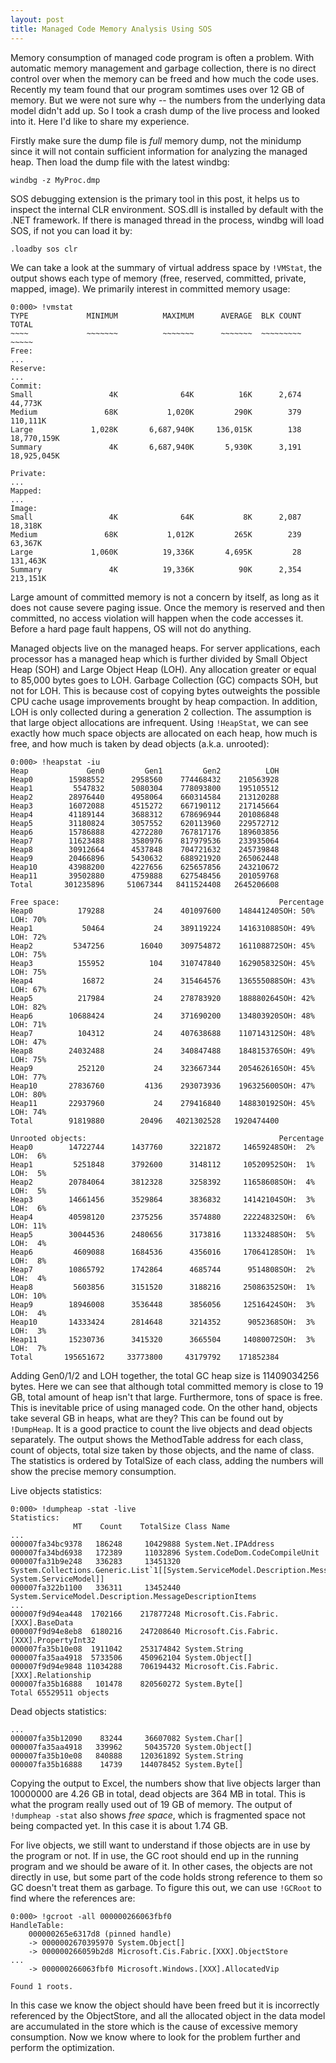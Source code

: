 ```yaml
---
layout: post
title: Managed Code Memory Analysis Using SOS
---
```


Memory consumption of managed code program is often a problem.  With automatic memory management and garbage collection,
there is no direct control over when the memory can be freed and how much the code uses.  Recently my team found that
our program somtimes uses over 12 GB of memory.  But we were not sure why -- the numbers from the underlying data model
didn't add up.  So I took a crash dump of the live process and looked into it.  Here I'd like to share my experience.

Firstly make sure the dump file is *full* memory dump, not the minidump since it will not contain sufficient information
for analyzing the managed heap. Then load the dump file with the latest windbg:

    windbg -z MyProc.dmp

SOS debugging extension is the primary tool in this post, it helps us to inspect the internal CLR environment.  SOS.dll
is installed by default with the .NET framework.  If there is managed thread in the process, windbg will load SOS, if
not you can load it by:

    .loadby sos clr

We can take a look at the summary of virtual address space by `!VMStat`, the output shows each type of memory (free,
reserved, committed, private, mapped, image).  We primarily interest in committed memory usage:

```
0:000> !vmstat
TYPE             MINIMUM          MAXIMUM      AVERAGE  BLK COUNT         TOTAL
~~~~             ~~~~~~~          ~~~~~~~      ~~~~~~~  ~~~~~~~~~         ~~~~~
Free:
...
Reserve:
...
Commit:
Small                 4K              64K          16K      2,674       44,773K
Medium               68K           1,020K         290K        379      110,111K
Large             1,028K       6,687,940K     136,015K        138   18,770,159K
Summary               4K       6,687,940K       5,930K      3,191   18,925,045K

Private:
...
Mapped:
...
Image:
Small                 4K              64K           8K      2,087       18,318K
Medium               68K           1,012K         265K        239       63,367K
Large             1,060K          19,336K       4,695K         28      131,463K
Summary               4K          19,336K          90K      2,354      213,151K
```

Large amount of committed memory is not a concern by itself, as long as it does not cause severe paging issue.  Once the
memory is reserved and then committed, no access violation will happen when the code accesses it.  Before a hard page
fault happens, OS will not do anything.

Managed objects live on the managed heaps.  For server applications, each processor has a managed heap which is further
divided by Small Object Heap (SOH) and Large Object Heap (LOH).  Any allocation greater or equal to 85,000 bytes goes to
LOH. Garbage Collection (GC) compacts SOH, but not for LOH.  This is because cost of copying bytes outweights the
possible CPU cache usage improvements brought by heap compaction.  In addition, LOH is only collected during a
generation 2 collection. The assumption is that large object allocations are infrequent.  Using `!HeapStat`, we can see
exactly how much space objects are allocated on each heap, how much is free, and how much is taken by dead objects
(a.k.a. unrooted):

```
0:000> !heapstat -iu
Heap             Gen0         Gen1         Gen2          LOH
Heap0        15988552      2958560    774468432    210563928
Heap1         5547832      5080304    778093800    195105512
Heap2        28976440      4958064    660314584    213120288
Heap3        16072088      4515272    667190112    217145664
Heap4        41189144      3688312    678696944    201086848
Heap5        31180824      3057552    620113960    229572712
Heap6        15786888      4272280    767817176    189603856
Heap7        11623488      3580976    817979536    233935064
Heap8        30912664      4537848    704721632    245739848
Heap9        20466896      5430632    688921920    265062448
Heap10       43988200      4227656    625657856    243210672
Heap11       39502880      4759888    627548456    201059768
Total       301235896     51067344   8411524408   2645206608

Free space:                                                 Percentage
Heap0          179288           24    401097600    148441240SOH: 50% LOH: 70%
Heap1           50464           24    389119224    141631088SOH: 49% LOH: 72%
Heap2         5347256        16040    309754872    161108872SOH: 45% LOH: 75%
Heap3          155952          104    310747840    162905832SOH: 45% LOH: 75%
Heap4           16872           24    315464576    136555088SOH: 43% LOH: 67%
Heap5          217984           24    278783920    188880264SOH: 42% LOH: 82%
Heap6        10688424           24    371690200    134803920SOH: 48% LOH: 71%
Heap7          104312           24    407638688    110714312SOH: 48% LOH: 47%
Heap8        24032488           24    340847488    184815376SOH: 49% LOH: 75%
Heap9          252120           24    323667344    205462616SOH: 45% LOH: 77%
Heap10       27836760         4136    293073936    196325600SOH: 47% LOH: 80%
Heap11       22937960           24    279416840    148830192SOH: 45% LOH: 74%
Total        91819880        20496   4021302528   1920474400

Unrooted objects:                                           Percentage
Heap0        14722744      1437760      3221872     14659248SOH:  2% LOH:  6%
Heap1         5251848      3792600      3148112     10520952SOH:  1% LOH:  5%
Heap2        20784064      3812328      3258392     11658608SOH:  4% LOH:  5%
Heap3        14661456      3529864      3836832     14142104SOH:  3% LOH:  6%
Heap4        40598120      2375256      3574880     22224832SOH:  6% LOH: 11%
Heap5        30044536      2480656      3173816     11332488SOH:  5% LOH:  4%
Heap6         4609088      1684536      4356016     17064128SOH:  1% LOH:  8%
Heap7        10865792      1742864      4685744      9514808SOH:  2% LOH:  4%
Heap8         5603856      3151520      3188216     25086352SOH:  1% LOH: 10%
Heap9        18946008      3536448      3856056     12516424SOH:  3% LOH:  4%
Heap10       14333424      2814648      3214352      9052368SOH:  3% LOH:  3%
Heap11       15230736      3415320      3665504     14080072SOH:  3% LOH:  7%
Total       195651672     33773800     43179792    171852384
```

Adding Gen0/1/2 and LOH together, the total GC heap size is 11409034256 bytes.  Here we can see that although total
committed memory is close to 19 GB, total amount of heap isn't that large.  Furthermore, tons of space is free.  This is
inevitable price of using managed code.  On the other hand, objects take several GB in heaps, what are they?  This can
be found out by `!DumpHeap`.  It is a good practice to count the live objects and dead objects separately.  The output
shows the MethodTable address for each class, count of objects, total size taken by those objects, and the name of
class.  The statistics is ordered by TotalSize of each class, adding the numbers will show the precise memory
consumption.


Live objects statistics:

```
0:000> !dumpheap -stat -live
Statistics:
              MT    Count    TotalSize Class Name
...
000007fa34bc9378   186248     10429888 System.Net.IPAddress
000007fa34bd6938   172389     11032896 System.CodeDom.CodeCompileUnit
000007fa31b9e248   336283     13451320 System.Collections.Generic.List`1[[System.ServiceModel.Description.MessagePropertyDescription, System.ServiceModel]]
000007fa322b1100   336311     13452440 System.ServiceModel.Description.MessageDescriptionItems
...
000007f9d94ea448  1702166    217877248 Microsoft.Cis.Fabric.[XXX].BaseData
000007f9d94e8eb8  6180216    247208640 Microsoft.Cis.Fabric.[XXX].PropertyInt32
000007fa35b10e08  1911042    253174842 System.String
000007fa35aa4918  5733506    450962104 System.Object[]
000007f9d94e9848 11034288    706194432 Microsoft.Cis.Fabric.[XXX].Relationship
000007fa35b16888   101478    820560272 System.Byte[]
Total 65529511 objects
```

Dead objects statistics:

```
...
000007fa35b12090    83244     36607082 System.Char[]
000007fa35aa4918   339962     50435720 System.Object[]
000007fa35b10e08   840888    120361892 System.String
000007fa35b16888    14739    144078452 System.Byte[]
```

Copying the output to Excel, the numbers show that live objects larger than 10000000 are 4.26 GB in total, dead objects
are 364 MB in total.  This is what the program really used out of 19 GB of memory.  The output of `!dumpheap -stat` also
shows *free space*, which is fragmented space not being compacted yet.  In this case it is about 1.74 GB.

For live objects, we still want to understand if those objects are in use by the program or not.  If in use, the GC root
should end up in the running program and we should be aware of it.  In other cases, the objects are not directly in use,
but some part of the code holds strong reference to them so GC doesn't treat them as garbage.  To figure this out, we
can use `!GCRoot` to find where the references are:

```
0:000> !gcroot -all 000000266063fbf0
HandleTable:
    000000265e6317d8 (pinned handle)
    -> 0000002670395970 System.Object[]
    -> 000000266059b2d8 Microsoft.Cis.Fabric.[XXX].ObjectStore
...
    -> 000000266063fbf0 Microsoft.Windows.[XXX].AllocatedVip

Found 1 roots.
```

In this case we know the object should have been freed but it is incorrectly referenced by the ObjectStore, and all the
allocated object in the data model are accumulated in the store which is the cause of excessive memory consumption.
Now we know where to look for the problem further and perform the optimization.
